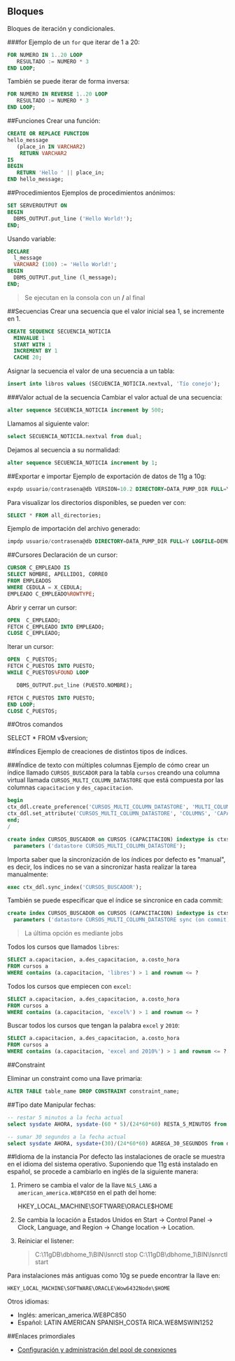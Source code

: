 ## Bloques
Bloques de iteración y condicionales.

###for
Ejemplo de un `for` que iterar de 1 a 20:

```sql
FOR NUMERO IN 1..20 LOOP
   RESULTADO := NUMERO * 3
END LOOP;
```
También se puede iterar de forma inversa:

```sql
FOR NUMERO IN REVERSE 1..20 LOOP
   RESULTADO := NUMERO * 3
END LOOP;
```

##Funciones
Crear una función:

```sql
CREATE OR REPLACE FUNCTION 
hello_message 
   (place_in IN VARCHAR2) 
    RETURN VARCHAR2
IS
BEGIN
   RETURN 'Hello ' || place_in;
END hello_message;
```
##Procedimientos
Ejemplos de procedimientos anónimos:

```sql
SET SERVEROUTPUT ON
BEGIN
  DBMS_OUTPUT.put_line ('Hello World!');
END;
```

Usando variable:

```sql
DECLARE
  l_message  
  VARCHAR2 (100) := 'Hello World!';
BEGIN
  DBMS_OUTPUT.put_line (l_message);
END;
```

> Se ejecutan en la consola con un **/** al final

##Secuencias
Crear una secuencia que el valor inicial sea 1, se incremente en 1.

```sql
CREATE SEQUENCE SECUENCIA_NOTICIA
  MINVALUE 1
  START WITH 1
  INCREMENT BY 1
  CACHE 20;
```

Asignar la secuencia el valor de una secuencia a un tabla:
```sql
insert into libros values (SECUENCIA_NOTICIA.nextval, 'Tío conejo');
```

###Valor actual de la secuencia
Cambiar el valor actual de una secuencia:
```sql
alter sequence SECUENCIA_NOTICIA increment by 500;
```

Llamamos al siguiente valor:
```sql
select SECUENCIA_NOTICIA.nextval from dual;
```

Dejamos al secuencia a su normalidad:
```sql
alter sequence SECUENCIA_NOTICIA increment by 1;
```


##Exportar e importar
Ejemplo de exportación de datos de 11g a 10g:
```sql
expdp usuario/contrasena@db VERSION=10.2 DIRECTORY=DATA_PUMP_DIR FULL=Y LOGFILE=DEMO.log DUMPFILE=DATOS.dmp
```

Para visualizar los directorios disponibles, se pueden ver con:
```sql
SELECT * FROM all_directories;
```

Ejemplo de importación del archivo generado:
```sql
impdp usuario/contrasena@db DIRECTORY=DATA_PUMP_DIR FULL=Y LOGFILE=DEMO.log DUMPFILE=DATOS.dmp
```

##Cursores
Declaración de un cursor:
```sql
CURSOR C_EMPLEADO IS
SELECT NOMBRE, APELLIDO1, CORREO
FROM EMPLEADOS 
WHERE CEDULA = X_CEDULA;
EMPLEADO C_EMPLEADO%ROWTYPE;
```

Abrir y cerrar un cursor:
```sql
OPEN  C_EMPLEADO;
FETCH C_EMPLEADO INTO EMPLEADO;
CLOSE C_EMPLEADO;
```

Iterar un cursor:
```sql
OPEN  C_PUESTOS;
FETCH C_PUESTOS INTO PUESTO;
WHILE C_PUESTOS%FOUND LOOP

   DBMS_OUTPUT.put_line (PUESTO.NOMBRE);

FETCH C_PUESTOS INTO PUESTO;
END LOOP;
CLOSE C_PUESTOS;
```

##Otros comandos

SELECT * FROM v$version;

##Índices
Ejemplo de creaciones de distintos tipos de índices.

###Índice de texto con múltiples columnas
Ejemplo de cómo crear un índice llamado `CURSOS_BUSCADOR` para la tabla `cursos` creando una columna virtual llamada `CURSOS_MULTI_COLUMN_DATASTORE` que está compuesta por las columnas `capacitacion` y `des_capacitacion`.

```sql
begin
ctx_ddl.create_preference('CURSOS_MULTI_COLUMN_DATASTORE', 'MULTI_COLUMN_DATASTORE');
ctx_ddl.set_attribute('CURSOS_MULTI_COLUMN_DATASTORE', 'COLUMNS', 'CAPACITACION, DES_CAPACITACION');
end;
/

create index CURSOS_BUSCADOR on CURSOS (CAPACITACION) indextype is ctxsys.context
  parameters ('datastore CURSOS_MULTI_COLUMN_DATASTORE');
```

Importa saber que la sincronización de los índices por defecto es "manual", es decir, los índices no se van a sincronizar hasta realizar la tarea manualmente:
```sql
exec ctx_ddl.sync_index('CURSOS_BUSCADOR');
```

También se puede especificar que el índice se sincronice en cada commit:
```sql
create index CURSOS_BUSCADOR on CURSOS (CAPACITACION) indextype is ctxsys.context
  parameters ('datastore CURSOS_MULTI_COLUMN_DATASTORE sync (on commit)');
```
 >  La última opción es mediante jobs


Todos los cursos que llamados `libres`: 
```sql
SELECT a.capacitacion, a.des_capacitacion, a.costo_hora
FROM cursos a
WHERE contains (a.capacitacion, 'libres') > 1 and rownum <= ?
```

Todos los cursos que empiecen con `excel`: 
```sql
SELECT a.capacitacion, a.des_capacitacion, a.costo_hora
FROM cursos a
WHERE contains (a.capacitacion, 'excel%') > 1 and rownum <= ?
```

Buscar todos los cursos que tengan la palabra `excel` y `2010`: 
```sql
SELECT a.capacitacion, a.des_capacitacion, a.costo_hora
FROM cursos a
WHERE contains (a.capacitacion, 'excel and 2010%') > 1 and rownum <= ?
```
##Constraint

Eliminar un constraint como una llave primaria:
```sql
ALTER TABLE table_name DROP CONSTRAINT constraint_name;
```

##Tipo date
Manipular fechas:
```sql
-- restar 5 minutos a la fecha actual
select sysdate AHORA, sysdate-(60 * 5)/(24*60*60) RESTA_5_MINUTOS from dual;

-- sumar 30 segundos a la fecha actual
select sysdate AHORA, sysdate+(30)/(24*60*60) AGREGA_30_SEGUNDOS from dual;
```

##Idioma de la instancia
Por defecto las instalaciones de oracle se muestra en el idioma del sistema operativo. Suponiendo que 11g está instalado en español, se procede a cambiarlo en inglés de la siguiente manera:

1. Primero se cambia el valor de la llave `NLS_LANG` a `american_america.WE8PC850` en el path del home:

      HKEY_LOCAL_MACHINE\SOFTWARE\ORACLE\$HOME

2. Se cambia la locación a Estados Unidos en Start -> Control Panel -> Clock, Language, and Region -> Change location -> Location.

3. Reiniciar el listener:

      > C:\11gDB\dbhome_1\BIN\lsnrctl stop
      > C:\11gDB\dbhome_1\BIN\lsnrctl start

Para instalaciones más antiguas como 10g se puede encontrar la llave en:

    HKEY_LOCAL_MACHINE\SOFTWARE\ORACLE\Wow6432Node\$HOME
    
Otros idiomas:

* Inglés: american_america.WE8PC850
* Español: LATIN AMERICAN SPANISH_COSTA RICA.WE8MSWIN1252


##Enlaces primordiales

* [Configuración y administración del pool de conexiones](http://www.toadworld.com/platforms/oracle/w/wiki/1633.database-resident-connection-pooling-drcp)
